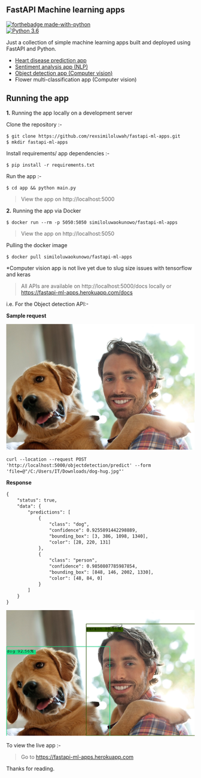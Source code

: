 ## FastAPI Machine learning apps 

[![forthebadge made-with-python](http://ForTheBadge.com/images/badges/made-with-python.svg)](https://www.python.org/)                 
[![Python 3.6](https://img.shields.io/badge/python-3.7-blue.svg)](https://www.python.org/downloads/release/python-360/)

Just a collection of simple machine learning apps built and deployed using FastAPI and Python.

- [Heart disease prediction app](https://fastapi-ml-apps.herokuapp.com/heartdisease)
- [Sentiment analysis app (NLP)](https://fastapi-ml-apps.herokuapp.com/moviessentiment)
- [Object detection app (Computer vision)](https://fastapi-ml-apps.herokuapp.com/object-detection)
- Flower multi-classification app (Computer vision)

## Running the app 

**1.** Running the app locally on a development server

Clone the repository :- 
```
$ git clone https://github.com/rexsimiloluwah/fastapi-ml-apps.git
$ mkdir fastapi-ml-apps
```
Install requirements/ app dependencies :- 
```
$ pip install -r requirements.txt
```

Run the app :- 
```
$ cd app && python main.py
```
> View the app on http://localhost:5000

**2.** Running the app via Docker 
```
$ docker run --rm -p 5050:5050 similoluwaokunowo/fastapi-ml-apps
```

> View the app on http://localhost:5050

Pulling the docker image
```
$ docker pull similoluwaokunowo/fastapi-ml-apps
```

*Computer vision app is not live yet due to slug size issues with tensorflow and keras 

> All APIs are available on http://localhost:5000/docs locally or https://fastapi-ml-apps.herokuapp.com/docs

i.e. For the Object detection API:- 

**Sample request**

<img src="sampleimages/dog-hug.jpg" alt="sample image" />

```
curl --location --request POST 'http://localhost:5000/objectdetection/predict' --form 'file=@"/C:/Users/IT/Downloads/dog-hug.jpg"'
```

**Response**
```
{
    "status": true,
    "data": {
        "predictions": [
            {
                "class": "dog",
                "confidence": 0.9255891442298889,
                "bounding_box": [3, 386, 1098, 1340],
                "color": [28, 220, 131]
            },
            {
                "class": "person",
                "confidence": 0.9850807785987854,
                "bounding_box": [848, 146, 2002, 1330],
                "color": [48, 84, 0]
            }
        ]
    }
}
```

<img src="sampleimages/objectdetectionoutput1.jpg" alt="response">

To view the live app :- 
> Go to https://fastapi-ml-apps.herokuapp.com

Thanks for reading.